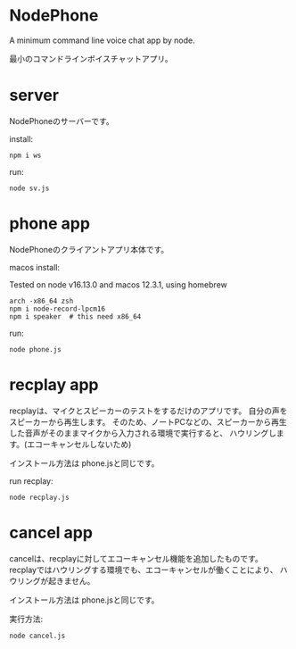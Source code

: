 # NodePhone
A minimum command line voice chat app by node.

最小のコマンドラインボイスチャットアプリ。


# server

NodePhoneのサーバーです。


install:

```
npm i ws
```

run:

```
node sv.js
```



# phone app

NodePhoneのクライアントアプリ本体です。

macos install:

Tested on node v16.13.0 and macos 12.3.1, using homebrew

```
arch -x86_64 zsh
npm i node-record-lpcm16
npm i speaker  # this need x86_64
```


run:

```
node phone.js
```

# recplay app

recplayは、マイクとスピーカーのテストをするだけのアプリです。
自分の声をスピーカーから再生します。
そのため、ノートPCなどの、スピーカーから再生した音声がそのままマイクから入力される環境で実行すると、
ハウリングします。(エコーキャンセルしないため)

インストール方法は phone.jsと同じです。

run recplay:

```
node recplay.js
```



# cancel app

cancelは、recplayに対してエコーキャンセル機能を追加したものです。
recplayではハウリングする環境でも、エコーキャンセルが働くことにより、
ハウリングが起きません。

インストール方法は phone.jsと同じです。

実行方法:

```
node cancel.js
```


